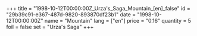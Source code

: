 +++
title = "1998-10-12T00:00:00Z_Urza's_Saga_Mountain_[en]_false"
id = "29b39c91-e367-487d-9820-893870df23b1"
date = "1998-10-12T00:00:00Z"
name = "Mountain"
lang = ["en"]
price = "0.16"
quantity = 5
foil = false
set = "Urza's Saga"
+++
